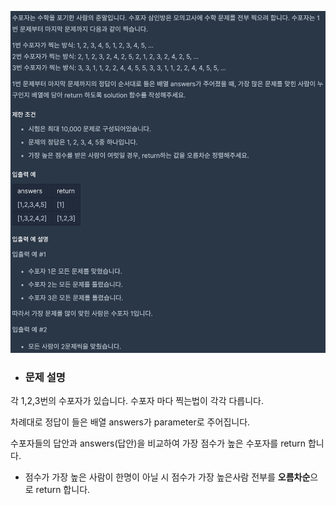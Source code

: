 ![문제 설명](/img/모의고사.png)

* ### 문제 설명
각 1,2,3번의 수포자가 있습니다.
수포자 마다 찍는법이 각각 다릅니다. 

차례대로 정답이 들은 배열 answers가 parameter로 주어집니다.

수포자들의 답안과 answers(답안)을 비교하여 가장 점수가 높은 수포자를 return 합니다.

* 점수가 가장 높은 사람이 한명이 아닐 시 점수가 가장 높은사람 전부를 **오름차순**으로 return 합니다.